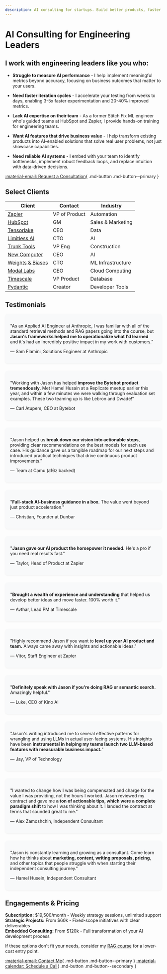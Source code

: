```yaml
---
description: AI consulting for startups. Build better products, faster.
---
```


# AI Consulting for Engineering Leaders

## I work with engineering leaders like you who:

* **Struggle to measure AI performance** - I help implement meaningful metrics beyond accuracy, focusing on business outcomes that matter to your users.

* **Need faster iteration cycles** - I accelerate your testing from weeks to days, enabling 3-5x faster experimentation and 20-40% improved metrics.

* **Lack AI expertise on their team** - As a former Stitch Fix ML engineer who's guided teams at HubSpot and Zapier, I provide hands-on training for engineering teams.

* **Want AI features that drive business value** - I help transform existing products into AI-enabled solutions that solve real user problems, not just showcase capabilities.

* **Need reliable AI systems** - I embed with your team to identify bottlenecks, implement robust feedback loops, and replace intuition with data-driven decisions.

[:material-email: Request a Consultation](mailto:work@jxnl.co){ .md-button .md-button--primary }

## Select Clients

| Client                                        | Contact      | Industry           |
|-----------------------------------------------|--------------|--------------------|
| [Zapier](https://zapier.com/)                 | VP of Product| Automation         |
| [HubSpot](https://hubspot.com/)               | GM           | Sales & Marketing  |
| [Tensorlake](https://tensorlake.ai/)          | CEO          | Data               |
| [Limitless AI](http://limitless.ai/)          | CTO          | AI                 |
| [Trunk Tools](https://trunktools.com/)        | VP Eng       | Construction       |
| [New Computer](http://new.computer/)          | CEO          | AI                 |
| [Weights & Biases](https://wandb.ai/)         | CTO          | ML Infrastructure  |
| [Modal Labs](https://modal.com/)              | CEO          | Cloud Computing    |
| [Timescale](https://timescale.com/)           | VP Product   | Database           |
| [Pydantic](http://pydantic.dev/)              | Creator      | Developer Tools    |

## Testimonials

<div class="testimonial-grid">
  <div class="testimonial-card">
    <p class="quote">"As an Applied AI Engineer at Anthropic, I was familiar with all of the standard retrieval methods and RAG papers going into the course, but <strong>Jason's frameworks helped me to operationalize what I'd learned</strong> and it's had an incredibly positive impact in my work with customers."</p>
    <p class="author">— Sam Flamini, Solutions Engineer at Anthropic</p>
  </div>

  <div class="testimonial-card">
    <p class="quote">"Working with Jason has helped <strong>improve the Bytebot product tremendously</strong>. Met Hamel Husain at a Replicate meetup earlier this year, and within a few minutes we were walking through evaluation set examples. These two teaming up is like Lebron and Dwade!"</p>
    <p class="author">— Carl Atupem, CEO at Bytebot</p>
  </div>
  
  <div class="testimonial-card">
    <p class="quote">"Jason helped us <strong>break down our vision into actionable steps</strong>, providing clear recommendations on the best models for each use case. His guidance gave us a tangible roadmap for our next steps and introduced practical techniques that drive continuous product improvements."</p>
    <p class="author">— Team at Camu (a16z backed)</p>
  </div>
  
  <div class="testimonial-card">
    <p class="quote">"<strong>Full-stack AI-business guidance in a box.</strong> The value went beyond just product acceleration."</p>
    <p class="author">— Christian, Founder at Dunbar</p>
  </div>
  
  <div class="testimonial-card">
    <p class="quote">"<strong>Jason gave our AI product the horsepower it needed.</strong> He's a pro if you need real results fast."</p>
    <p class="author">— Taylor, Head of Product at Zapier</p>
  </div>
  
  <div class="testimonial-card">
    <p class="quote">"<strong>Brought a wealth of experience and understanding</strong> that helped us develop better ideas and move faster. 100% worth it."</p>
    <p class="author">— Avthar, Lead PM at Timescale</p>
  </div>
  
  <div class="testimonial-card">
    <p class="quote">"Highly recommend Jason if you want to <strong>level up your AI product and team.</strong> Always came away with insights and actionable ideas."</p>
    <p class="author">— Vitor, Staff Engineer at Zapier</p>
  </div>
  
  <div class="testimonial-card">
    <p class="quote">"<strong>Definitely speak with Jason if you're doing RAG or semantic search.</strong> Amazingly helpful."</p>
    <p class="author">— Luke, CEO of Kino AI</p>
  </div>
  
  <div class="testimonial-card">
    <p class="quote">"Jason's writing introduced me to several effective patterns for wrangling and using LLMs in actual user-facing systems. His insights have been <strong>instrumental in helping my teams launch two LLM-based features with measurable business impact.</strong>"</p>
    <p class="author">— Jay, VP of Technology</p>
  </div>

  <div class="testimonial-card">
    <p class="quote">"I wanted to change how I was being compensated and charge for the value I was providing, not the hours I worked. Jason reviewed my contract and gave me <strong>a ton of actionable tips, which were a complete paradigm shift</strong> to how I was thinking about it. I landed the contract at terms that sounded great to me."</p>
    <p class="author">— Alex Zamoshchin, Independent Consultant</p>
  </div>

  <div class="testimonial-card">
    <p class="quote">"Jason is constantly learning and growing as a consultant. Come learn how he thinks about <strong>marketing, content, writing proposals, pricing</strong>, and other topics that people struggle with when starting their independent consulting journey."</p>
    <p class="author">— Hamel Husein, Independent Consultant</p>
  </div>
</div>

<style>
.testimonial-grid {
  display: grid;
  grid-template-columns: repeat(auto-fill, minmax(300px, 1fr));
  gap: 1.5rem;
  margin: 1rem 0;
}
.testimonial-card {
  background: #f8f9fa;
  border-radius: 8px;
  padding: 1rem;
  box-shadow: 0 2px 5px rgba(0,0,0,0.05);
}
</style>

## Engagements & Pricing

**Subscription:** $19,500/month - Weekly strategy sessions, unlimited support  
**Strategic Projects:** From $60k - Fixed-scope initiatives with clear deliverables  
**Embedded Consulting:** From $120k - Full transformation of your AI development process

If these options don't fit your needs, consider my [RAG course](./systematically-improve-your-rag.md) for a lower-cost entry point.

[:material-email: Contact Me](mailto:work@jxnl.co){ .md-button .md-button--primary }
[:material-calendar: Schedule a Call](https://form.typeform.com/to/hQH2X1bI){ .md-button .md-button--secondary }
